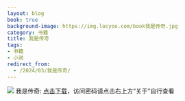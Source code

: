 ```yaml
---
layout: blog
book: true
background-image: https://img.locyoo.com/book我是传奇.jpg
category: 书籍
title: 我是传奇
tags:
- 书籍
- 小说
redirect_from:
  - /2024/03/我是传奇/
---
```

![](https://img.locyoo.com/book我是传奇.jpg)
我是传奇: <a name = "ref1" href="https://url18.ctfile.com/f/50983618-1449297937-976134?p=3619">点击下载</a>，访问密码请点击右上方“关于”自行查看